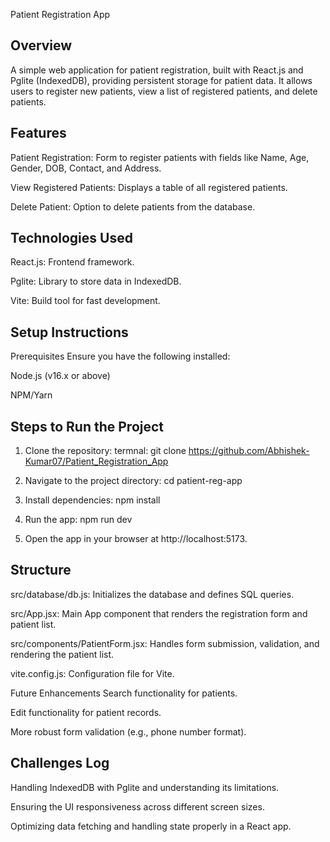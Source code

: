 Patient Registration App
## Overview
A simple web application for patient registration, built with React.js and Pglite (IndexedDB), providing persistent storage for patient data. It allows users to register new patients, view a list of registered patients, and delete patients.

## Features
Patient Registration: Form to register patients with fields like Name, Age, Gender, DOB, Contact, and Address.

View Registered Patients: Displays a table of all registered patients.

Delete Patient: Option to delete patients from the database.

## Technologies Used
React.js: Frontend framework.

Pglite: Library to store data in IndexedDB.

Vite: Build tool for fast development.


## Setup Instructions
Prerequisites
Ensure you have the following installed:

Node.js (v16.x or above)

NPM/Yarn




## Steps to Run the Project

1. Clone the repository:
   termnal: 
   git clone https://github.com/Abhishek-Kumar07/Patient_Registration_App

2. Navigate to the project directory:
   cd patient-reg-app

3. Install dependencies:
   npm install

4. Run the app:
   npm run dev

5. Open the app in your browser at http://localhost:5173.



## Structure
src/database/db.js: Initializes the database and defines SQL queries.

src/App.jsx: Main App component that renders the registration form and patient list.

src/components/PatientForm.jsx: Handles form submission, validation, and rendering the patient list.

vite.config.js: Configuration file for Vite.

Future Enhancements
Search functionality for patients.

Edit functionality for patient records.

More robust form validation (e.g., phone number format).




## Challenges Log

Handling IndexedDB with Pglite and understanding its limitations.

Ensuring the UI responsiveness across different screen sizes.

Optimizing data fetching and handling state properly in a React app.

